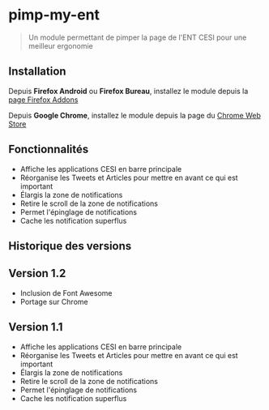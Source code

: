 # pimp-my-ent
> Un module permettant de pimper la page de l'ENT CESI pour une meilleur ergonomie

## Installation

Depuis **Firefox Android** ou **Firefox Bureau**, installez le module depuis la [page Firefox Addons](https://addons.mozilla.org/fr/firefox/addon/pimp-my-ent/)

Depuis **Google Chrome**, installez le module depuis la page du [Chrome Web Store](https://chrome.google.com/webstore/detail/pimp-my-ent)

## Fonctionnalités

* Affiche les applications CESI en barre principale
* Réorganise les Tweets et Articles pour mettre en avant ce qui est important
* Élargis la zone de notifications
* Retire le scroll de la zone de notifications
* Permet l'épinglage de notifications
* Cache les notification superflus

## Historique des versions

## Version 1.2

* Inclusion de Font Awesome
* Portage sur Chrome

## Version 1.1

* Affiche les applications CESI en barre principale
* Réorganise les Tweets et Articles pour mettre en avant ce qui est important
* Élargis la zone de notifications
* Retire le scroll de la zone de notifications
* Permet l'épinglage de notifications
* Cache les notification superflus